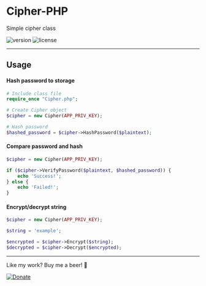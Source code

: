 # Cipher-PHP

Simple cipher class

![version](https://img.shields.io/github/v/tag/jakubzasanski/Cipher-PHP?label=version)
![license](https://img.shields.io/github/license/jakubzasanski/Cipher-PHP)

---

## Usage

#### Hash password to storage

```php
# Include class file
require_once "Cipher.php";

# Create Cipher object 
$cipher = new Cipher(APP_PRIV_KEY);

# Hash password
$hashed_password = $cipher->HashPassword($plaintext);
```

#### Compare password and hash

```php
$cipher = new Cipher(APP_PRIV_KEY);

if ($cipher->VerifyPassword($plaintext, $hashed_password)) {
    echo 'Success!';
} else {
    echo 'Failed!';
}
```

#### Encrypt/decrypt string

```php
$cipher = new Cipher(APP_PRIV_KEY);

$string = 'example';

$encrypted = $cipher->Encrypt($string);
$decrypted = $cipher->Decrypt($encrypted);
```

---

Like my work? Buy me a beer! 🍺

[![Donate](https://img.shields.io/badge/Donate-PayPal-blue.svg)](https://www.paypal.com/donate/?hosted_button_id=KWNT5X4DUL2AY)
